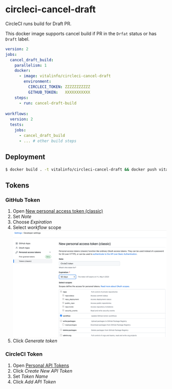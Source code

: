 # circleci-cancel-draft

CircleCI runs build for Draft PR.

This docker image supports cancel build if PR in the `Drfat` status or has `Draft` label. 


```yaml
version: 2
jobs:
  cancel_draft_build:
    parallelism: 1
    docker:
      - image: vitalinfo/circleci-cancel-draft
        environment:
          CIRCLECI_TOKEN: ZZZZZZZZZZZ
          GITHUB_TOKEN:   XXXXXXXXXXX
    steps:
      - run: cancel-draft-build

workflows:
  version: 2
  tests:
    jobs:
      - cancel_draft_build
      - ... # other build steps
```

## Deployment

```bash
$ docker build . -t vitalinfo/circleci-cancel-draft && docker push vitalinfo/circleci-cancel-draft
```

## Tokens

### GitHub Token

1. Open [New personal access token (classic)](https://github.com/settings/tokens/new)
2. Set _Note_
3. Choose _Expiration_
4. Select _workflow_ scope
![readme.png](readme.png)
5. Click _Generate token_

### CircleCI Token

1. Open [Personal API Tokens](https://app.circleci.com/settings/user/tokens)
2. Click _Create New API Token_
3. Set _Token Name_
4. Click _Add API Token_

